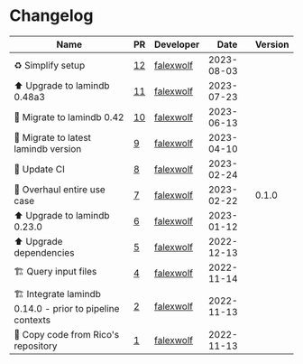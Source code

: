 # Changelog

<!-- prettier-ignore -->
Name | PR | Developer | Date | Version
--- | --- | --- | --- | ---
♻️ Simplify setup | [12](https://github.com/laminlabs/redun-lamin-fasta/pull/12) | [falexwolf](https://github.com/falexwolf) | 2023-08-03 |
⬆️ Upgrade to lamindb 0.48a3 | [11](https://github.com/laminlabs/redun-lamin-fasta/pull/11) | [falexwolf](https://github.com/falexwolf) | 2023-07-23 |
🚚 Migrate to lamindb 0.42 | [10](https://github.com/laminlabs/redun-lamin-fasta/pull/10) | [falexwolf](https://github.com/falexwolf) | 2023-06-13 |
:truck: Migrate to latest lamindb version | [9](https://github.com/laminlabs/redun-lamin-fasta/pull/9) | [falexwolf](https://github.com/falexwolf) | 2023-04-10 |
👷 Update CI | [8](https://github.com/laminlabs/redun-lamin-fasta/pull/8) | [falexwolf](https://github.com/falexwolf) | 2023-02-24 |
🚸 Overhaul entire use case | [7](https://github.com/laminlabs/redun-lamin-fasta/pull/7) | [falexwolf](https://github.com/falexwolf) | 2023-02-22 | 0.1.0
⬆️ Upgrade to lamindb 0.23.0 | [6](https://github.com/laminlabs/redun-lamin-fasta/pull/6) | [falexwolf](https://github.com/falexwolf) | 2023-01-12 |
⬆️ Upgrade dependencies | [5](https://github.com/laminlabs/redun-lamin-fasta/pull/5) | [falexwolf](https://github.com/falexwolf) | 2022-12-13 |
🏗️ Query input files | [4](https://github.com/laminlabs/redun-lamin-fasta/pull/4) | [falexwolf](https://github.com/falexwolf) | 2022-11-14 |
🏗️ Integrate lamindb 0.14.0 - prior to pipeline contexts | [2](https://github.com/laminlabs/redun-lamin-fasta/pull/2) | [falexwolf](https://github.com/falexwolf) | 2022-11-13 |
🚚 Copy code from Rico's repository | [1](https://github.com/laminlabs/redun-lamin-fasta/pull/1) | [falexwolf](https://github.com/falexwolf) | 2022-11-13 |
